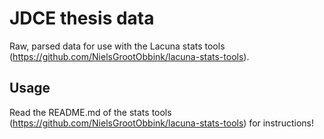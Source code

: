 # JDCE thesis data
Raw, parsed data for use with the Lacuna stats tools (https://github.com/NielsGrootObbink/lacuna-stats-tools).

## Usage
Read the README.md of the stats tools (https://github.com/NielsGrootObbink/lacuna-stats-tools) for instructions!
